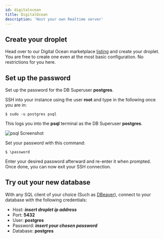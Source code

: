 ```yaml
---
id: digitalocean
title: DigitalOcean
description: 'Host your own Realtime server'
---
```


## Create your droplet

Head over to our Digital Ocean marketplace [listing](https://marketplace.digitalocean.com/apps/supabase-postgres) and create your droplet. You are free to create one even at the most basic configuration. No restrictions for you here.

## Set up the password

Set up the password for the DB Superuser **postgres**.

SSH into your instance using the user **root** and type in the following once you are in:

```
$ sudo -u postgres psql
```

This logs you into the **psql** terminal as the DB Superuser **postgres**.

![psql Screenshot](https://dev-to-uploads.s3.amazonaws.com/i/j0kdzn07wu8uawmr6nmz.png)

Set your password with this command:

```
$ \password
```

Enter your desired password afterward and re-enter it when prompted. Once done, you can now exit your SSH connection.

## Try out your new database

With any SQL client of your choice (Such as [DBeaver](https://dbeaver.io/)), connect to your database with the following credentials:

- Host: **_insert droplet ip address_**
- Port: **5432**
- User: **postgres**
- Password: **_insert your chosen password_**
- Database: **postgres**
